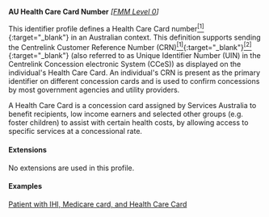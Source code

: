 **AU Health Care Card Number**  *[[FMM Level 0](guidance.html)]*

This identifier profile defines a Health Care Card number[<sup>[1]</sup>](https://www.servicesaustralia.gov.au/individuals/services/centrelink/health-care-card){:target="_blank"} in an Australian context. This definition supports sending the Centrelink Customer Reference Number (CRN)[<sup>[1]</sup>](https://www.servicesaustralia.gov.au/individuals/subjects/centrelink-customer-reference-number-crn){:target="_blank"}[<sup>[2]</sup>](http://meteor.aihw.gov.au/content/index.phtml/itemId/690579){:target="_blank"} (also referred to as Unique Identifier Number (UIN) in the Centrelink Concession electronic System (CCeS)) as displayed on the individual's Health Care Card. An individual's CRN is present as the primary identifier on different concession cards and is used to confirm concessions by most government agencies and utility providers. 

A Health Care Card is a concession card assigned by Services Australia to benefit recipients, low income earners and selected other groups (e.g. foster children) to assist with certain health costs, by allowing access to specific services at a concessional rate.


#### Extensions

No extensions are used in this profile.


#### Examples

[Patient with IHI, Medicare card, and Health Care Card](Patient-example0.html)